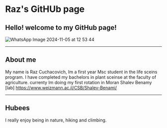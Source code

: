 # Raz's GitHUb page

## Hello! welcome to my GitHub page!


![WhatsApp Image 2024-11-05 at 12 53 44](https://github.com/user-attachments/assets/0f0c5061-3f77-401a-84a5-4cb17507a842)

---
## About me
My name is Raz Cuchacovich, Im a first year Msc student in the life sceins program. I have completed my bachelors in plant sceinse at the faculty of agriculture. currenty Im doing my first rotation in Moran Shalev Benamy [lab] https://www.weizmann.ac.il/CSB/Shalev-Benami/ 

---
## Hubees
I really enjoy being in nature, hiking and climbing.






